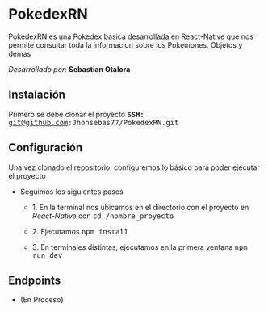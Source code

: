 # PokedexRN
PokedexRN es una Pokedex basica desarrollada en React-Native que nos permite consultar toda la informacion sobre los Pokemones, Objetos y demas

*Desarrollado por:* **Sebastian Otalora**

## Instalación
Primero se debe clonar el proyecto
<kbd>**SSH:** git@github.com:Jhonsebas77/PokedexRN.git</kbd>

## Configuración 
 Una vez clonado el repositorio, configuremos lo básico para poder ejecutar el proyecto  
 
   -  Seguimos los siguientes pasos
	     -  1\. En la terminal nos ubicamos en el directorio con el proyecto en *React-Native* con <kbd>cd /nombre_proyecto </kbd>  
	     - 2\. Ejecutamos <kbd>npm install </kbd>  
	     
	   - 3\. En terminales distintas, ejecutamos en la primera ventana <kbd>npm run dev</kbd> 
	
## Endpoints
 - (En Proceso)

